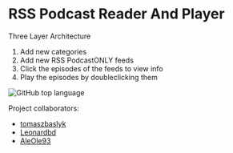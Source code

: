 # RSS Podcast Reader And Player

Three Layer Architecture

1. Add new categories
2. Add new RSS PodcastONLY feeds
3. Click the episodes of the feeds to view info
4. Play the episodes by doubleclicking them

![GitHub top language](https://img.shields.io/github/languages/top/tomaszbaslyk/rss-reader.svg)

Project collaborators: 
- [tomaszbaslyk](https://github.com/tomaszbaslyk)
- [Leonardbd](https://github.com/Leonardbd)
- [AleOle93](https://github.com/AleOle93)
